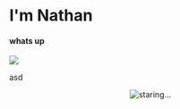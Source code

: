 # I'm Nathan

#### whats up
![](./IMG_3855.png)

asd
<div align="center">
  <img src="IMG_3855.png" alt="staring...">

  <br>
